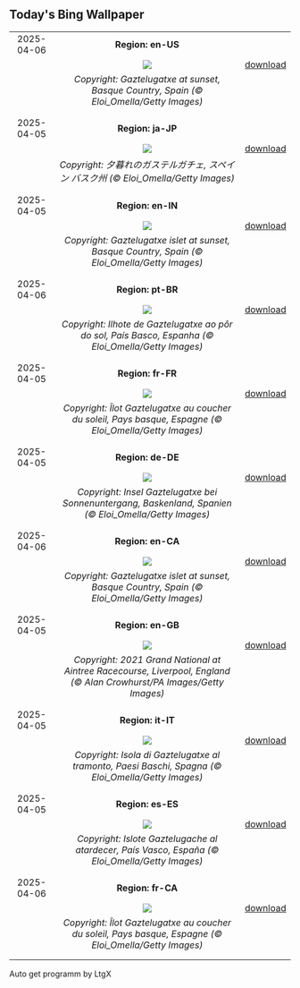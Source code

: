 ## Today's Bing Wallpaper
|      |      |      |
| :----: | :----: | :----: |
|2025-04-06|**Region: en-US**||
||![](https://www.bing.com/th?id=OHR.GaztelugatxeSunset_EN-US9970203395_UHD.jpg&pid=hp&w=1152&h=648&rs=1&c=4)| [download](https://www.bing.com/th?id=OHR.GaztelugatxeSunset_EN-US9970203395_UHD.jpg)|
||*Copyright: Gaztelugatxe at sunset, Basque Country, Spain (© Eloi_Omella/Getty Images)*
||
|||
|2025-04-05|**Region: ja-JP**||
||![](https://www.bing.com/th?id=OHR.GaztelugatxeSunset_JA-JP3147357176_UHD.jpg&pid=hp&w=1152&h=648&rs=1&c=4)| [download](https://www.bing.com/th?id=OHR.GaztelugatxeSunset_JA-JP3147357176_UHD.jpg)|
||*Copyright: 夕暮れのガステルガチェ, スペイン バスク州 (© Eloi_Omella/Getty Images)*
||
|||
|2025-04-05|**Region: en-IN**||
||![](https://www.bing.com/th?id=OHR.GaztelugatxeSunset_EN-IN9783802550_UHD.jpg&pid=hp&w=1152&h=648&rs=1&c=4)| [download](https://www.bing.com/th?id=OHR.GaztelugatxeSunset_EN-IN9783802550_UHD.jpg)|
||*Copyright: Gaztelugatxe islet at sunset, Basque Country, Spain (© Eloi_Omella/Getty Images)*
||
|||
|2025-04-06|**Region: pt-BR**||
||![](https://www.bing.com/th?id=OHR.GaztelugatxeSunset_PT-BR7140171016_UHD.jpg&pid=hp&w=1152&h=648&rs=1&c=4)| [download](https://www.bing.com/th?id=OHR.GaztelugatxeSunset_PT-BR7140171016_UHD.jpg)|
||*Copyright: Ilhote de Gaztelugatxe ao pôr do sol, País Basco, Espanha (© Eloi_Omella/Getty Images)*
||
|||
|2025-04-05|**Region: fr-FR**||
||![](https://www.bing.com/th?id=OHR.GaztelugatxeSunset_FR-FR9907394387_UHD.jpg&pid=hp&w=1152&h=648&rs=1&c=4)| [download](https://www.bing.com/th?id=OHR.GaztelugatxeSunset_FR-FR9907394387_UHD.jpg)|
||*Copyright: Îlot Gaztelugatxe au coucher du soleil, Pays basque, Espagne (© Eloi_Omella/Getty Images)*
||
|||
|2025-04-05|**Region: de-DE**||
||![](https://www.bing.com/th?id=OHR.GaztelugatxeSunset_DE-DE0917848827_UHD.jpg&pid=hp&w=1152&h=648&rs=1&c=4)| [download](https://www.bing.com/th?id=OHR.GaztelugatxeSunset_DE-DE0917848827_UHD.jpg)|
||*Copyright: Insel Gaztelugatxe bei Sonnenuntergang, Baskenland, Spanien (© Eloi_Omella/Getty Images)*
||
|||
|2025-04-06|**Region: en-CA**||
||![](https://www.bing.com/th?id=OHR.GaztelugatxeSunset_EN-CA8176973652_UHD.jpg&pid=hp&w=1152&h=648&rs=1&c=4)| [download](https://www.bing.com/th?id=OHR.GaztelugatxeSunset_EN-CA8176973652_UHD.jpg)|
||*Copyright: Gaztelugatxe islet at sunset, Basque Country, Spain (© Eloi_Omella/Getty Images)*
||
|||
|2025-04-05|**Region: en-GB**||
||![](https://www.bing.com/th?id=OHR.GrandNational2025_EN-GB3927450244_UHD.jpg&pid=hp&w=1152&h=648&rs=1&c=4)| [download](https://www.bing.com/th?id=OHR.GrandNational2025_EN-GB3927450244_UHD.jpg)|
||*Copyright: 2021 Grand National at Aintree Racecourse, Liverpool, England (© Alan Crowhurst/PA Images/Getty Images)*
||
|||
|2025-04-05|**Region: it-IT**||
||![](https://www.bing.com/th?id=OHR.GaztelugatxeSunset_IT-IT9513907046_UHD.jpg&pid=hp&w=1152&h=648&rs=1&c=4)| [download](https://www.bing.com/th?id=OHR.GaztelugatxeSunset_IT-IT9513907046_UHD.jpg)|
||*Copyright: Isola di Gaztelugatxe al tramonto, Paesi Baschi, Spagna (© Eloi_Omella/Getty Images)*
||
|||
|2025-04-05|**Region: es-ES**||
||![](https://www.bing.com/th?id=OHR.GaztelugatxeSunset_ES-ES7893865924_UHD.jpg&pid=hp&w=1152&h=648&rs=1&c=4)| [download](https://www.bing.com/th?id=OHR.GaztelugatxeSunset_ES-ES7893865924_UHD.jpg)|
||*Copyright: Islote Gaztelugache al atardecer, País Vasco, España (© Eloi_Omella/Getty Images)*
||
|||
|2025-04-06|**Region: fr-CA**||
||![](https://www.bing.com/th?id=OHR.GaztelugatxeSunset_FR-CA0080559519_UHD.jpg&pid=hp&w=1152&h=648&rs=1&c=4)| [download](https://www.bing.com/th?id=OHR.GaztelugatxeSunset_FR-CA0080559519_UHD.jpg)|
||*Copyright: Îlot Gaztelugatxe au coucher du soleil, Pays basque, Espagne (© Eloi_Omella/Getty Images)*
||
|||

Auto get programm by LtgX
